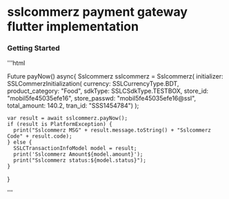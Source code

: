 # sslcommerz payment gateway flutter implementation


### Getting Started

'''html
<p>   Future<void> payNow() async{
    Sslcommerz sslcommerz = Sslcommerz(
        initializer: SSLCommerzInitialization(
            currency: SSLCurrencyType.BDT,
            product_category: "Food",
            sdkType: SSLCSdkType.TESTBOX,
            store_id: "mobil5fe45035efe16",
            store_passwd: "mobil5fe45035efe16@ssl",
            total_amount: 140.2,
            tran_id: "SSS1454784")
    );

    var result = await sslcommerz.payNow();
    if (result is PlatformException) {
      print("Sslcommerz MSG" + result.message.toString() + "Sslcommerz Code" + result.code);
    } else {
      SSLCTransactionInfoModel model = result;
      print('Sslcommerz Amount${model.amount}');
      print("Sslcommerz status:${model.status}");
    }
  }</p>
'''

